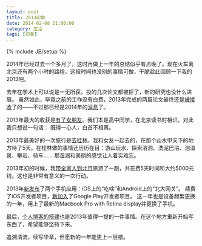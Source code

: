 ```yaml
---
layout: post
title: 2013印象
date: 2014-02-08 21:00:00
category: 生活
tags: [印象]
---
```

{% include JB/setup %}

2014年已经过去一个多月了，这时再做上一年的总结似乎有点晚了。现在火车离北京还有两个小时的路程，这段时间也没别的事情可做，干脆趁此回顾一下我的2013吧。

<!--more-->
去年在学术上可以说是一无所获。投的几次论文都被拒了，新的研究也没什么进展。
虽然如此，毕竟之前的工作没有白费，2013年完成的两篇论文最终还是[被接收](http://blog.shengbin.me/posts/first-accepted-paper/)了的——不过那已经是2014年的[消息](http://blog.shengbin.me/posts/another-paper-accepted/)了。

2013年最大的收获是[有了女朋友](http://blog.shengbin.me/tags.html#Girl-ref)。我们本是高中同学，在北京读书时相识。对此我只想说一句话：
既得一心人，白首不相离。

2013年最美好的一次旅行是[去桂林](http://blog.shengbin.me/posts/go-to-guilin/)。我和女友一起去的，在那个山水甲天下的地方待了5天。在桂林做的事情还历历在目：游山玩水、探索溶洞、洗泥巴浴、泡温泉、攀岩、骑车……
那湿润和美丽的感觉让人着实难忘。

2013年初的时候，我[带全家人到北京](http://blog.shengbin.me/posts/spend-money-for-my-family/)旅游了一趟，共花费5天时间和大约5000元钱。这也是非常有意义的一次行动。

2013年[新发布](http://blog.shengbin.me/posts/show-up-the-mobile-apps-i-published/)了两个手机应用：iOS上的“吃啥”和Android上的“北大网关”。
续费了iOS开发者项目，[新加入](http://blog.shengbin.me/posts/join-the-google-play-developer-program/)了Google Play开发者项目。
这一年也是设备频繁更换的一年，用上了最新的Macbook Pro with Retina display并更换了手机。

最后，[个人博客的搭建](http://blog.shengbin.me/posts/build-this-static-blog-site-with-jekyll-and-github-pages/)也是2013年值得一提的一件事情。在这个地方重新开始写东西了，希望能够坚持下来。

追溯清流，续写华章，但愿新的一年能更上一层楼。